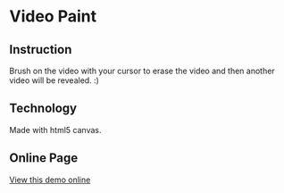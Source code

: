 # Video Paint

## Instruction

Brush on the video with your cursor to erase the video and then another video will be revealed. :)


## Technology

Made with html5 canvas.

## Online Page

[View this demo online](http://embrilliant.github.io/VideoPaint-Advanced/)
